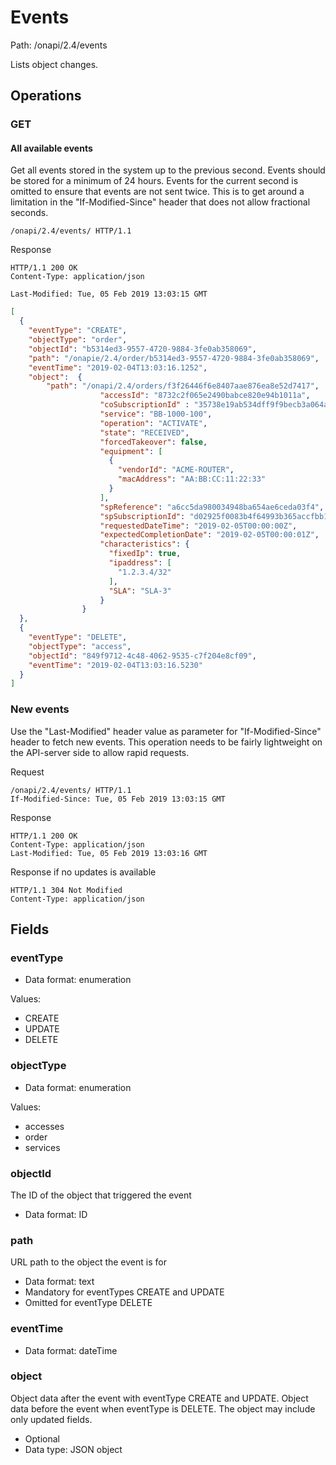 # Events

Path: /onapi/2.4/events

Lists object changes. 

## Operations 

### GET


#### All available events
Get all events stored in the system up to the previous second. Events should be stored for a minimum of 24 hours.
Events for the current second is omitted to ensure that events are not sent twice. This is to get around a limitation 
in the "If-Modified-Since" header that does not allow fractional seconds. 

```HTTP
/onapi/2.4/events/ HTTP/1.1
```

Response 
```HTTP
HTTP/1.1 200 OK
Content-Type: application/json

Last-Modified: Tue, 05 Feb 2019 13:03:15 GMT
```
```JSON
[
  {
    "eventType": "CREATE",
    "objectType": "order",
    "objectId": "b5314ed3-9557-4720-9884-3fe0ab358069",
    "path": "/onapie/2.4/order/b5314ed3-9557-4720-9884-3fe0ab358069",
    "eventTime": "2019-02-04T13:03:16.1252",
    "object":  {
        "path": "/onapi/2.4/orders/f3f26446f6e8407aae876ea8e52d7417",
                    "accessId": "8732c2f065e2490babce820e94b1011a",
                    "coSubscriptionId" : "35738e19ab534dff9f9becb3a064a7d5",
                    "service": "BB-1000-100",
                    "operation": "ACTIVATE",
                    "state": "RECEIVED",
                    "forcedTakeover": false,
                    "equipment": [
                      {
                        "vendorId": "ACME-ROUTER",
                        "macAddress": "AA:BB:CC:11:22:33"
                      }
                    ],
                    "spReference": "a6cc5da980034948ba654ae6ceda03f4",
                    "spSubscriptionId": "d02925f0083b4f64993b365accfbb1ac",
                    "requestedDateTime": "2019-02-05T00:00:00Z",
                    "expectedCompletionDate": "2019-02-05T00:00:01Z",
                    "characteristics": {
                      "fixedIp": true,
                      "ipaddress": [
                        "1.2.3.4/32"
                      ],
                      "SLA": "SLA-3"
                    }
                }  
  },
  {
    "eventType": "DELETE",
    "objectType": "access",
    "objectId": "849f9712-4c48-4062-9535-c7f204e8cf09",
    "eventTime": "2019-02-04T13:03:16.5230"
  }
]
```

### New events

Use the "Last-Modified" header value as parameter for "If-Modified-Since" header to fetch new events. This operation 
needs to be fairly lightweight on the API-server side to allow rapid requests.

Request
```HTTP
/onapi/2.4/events/ HTTP/1.1
If-Modified-Since: Tue, 05 Feb 2019 13:03:15 GMT
```

Response
```HTTP
HTTP/1.1 200 OK
Content-Type: application/json
Last-Modified: Tue, 05 Feb 2019 13:03:16 GMT
```

Response if no updates is available 
```HTTP
HTTP/1.1 304 Not Modified
Content-Type: application/json
```

## Fields

### eventType
 * Data format: enumeration

Values: 
 * CREATE
 * UPDATE
 * DELETE


### objectType
 * Data format: enumeration

Values: 
 * accesses
 * order
 * services

### objectId
The ID of the object that triggered the event
 * Data format: ID

### path
URL path to the object the event is for
 * Data format: text 
 * Mandatory for eventTypes CREATE and UPDATE
 * Omitted for eventType DELETE
 
### eventTime
 * Data format: dateTime

### object
Object data after the event with eventType CREATE and UPDATE. Object data before the event when eventType is DELETE. 
The object may include only updated fields. 

 * Optional
 * Data type: JSON object


